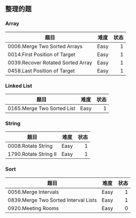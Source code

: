 ## 整理的题
### Array
|  题目   | 难度 |状态|
|  ----  | ----  | ----:  |
|0006.Merge Two Sorted Arrays|Easy|1
|0014.First Position of Target|Easy|1
|0039.Recover Rotated Sorted Array|Easy|1
|0458.Last Position of Target|Easy|1

### Linked List
|  题目   | 难度 |状态|
|  ----  | ----  | ----:  |
|0165.Merge Two Sorted List|Easy|1

### String
|  题目   | 难度 |状态|
|  ----  | ----  | ----:  |
|0008.Rotate String|Easy|1
|1790.Rotate String II|Easy|1

### Sort
|  题目   | 难度 |状态|
|  ----  | ----  | ----:  |
|0056.Merge Intervals|Easy|1
|0839.Merge Two Sorted Interval Lists|Easy|1
|0920.Meeting Rooms|Easy|0
